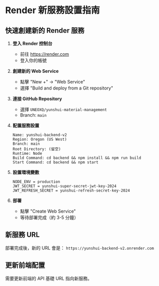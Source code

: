 # Render 新服務設置指南

## 快速創建新的 Render 服務

1. **登入 Render 控制台**
   - 前往 https://render.com
   - 登入你的帳號

2. **創建新的 Web Service**
   - 點擊 "New +" → "Web Service"
   - 選擇 "Build and deploy from a Git repository"

3. **連接 GitHub Repository**
   - 選擇 `UNEOXQ/yunshui-material-management`
   - Branch: `main`

4. **配置服務設置**
   ```
   Name: yunshui-backend-v2
   Region: Oregon (US West)
   Branch: main
   Root Directory: (留空)
   Runtime: Node
   Build Command: cd backend && npm install && npm run build
   Start Command: cd backend && npm start
   ```

5. **設置環境變數**
   ```
   NODE_ENV = production
   JWT_SECRET = yunshui-super-secret-jwt-key-2024
   JWT_REFRESH_SECRET = yunshui-refresh-secret-key-2024
   ```

6. **部署**
   - 點擊 "Create Web Service"
   - 等待部署完成（約 3-5 分鐘）

## 新服務 URL
部署完成後，新的 URL 會是：
`https://yunshui-backend-v2.onrender.com`

## 更新前端配置
需要更新前端的 API 基礎 URL 指向新服務。